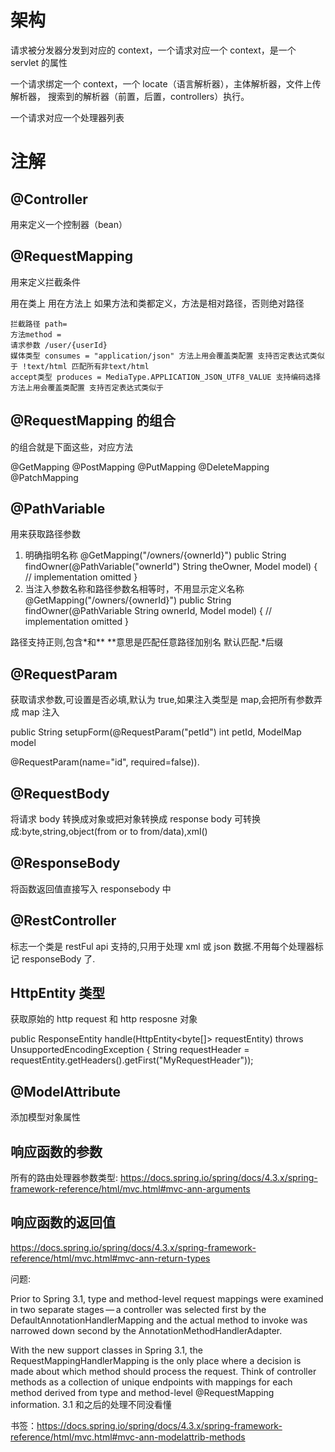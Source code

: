 # 架构

请求被分发器分发到对应的 context，一个请求对应一个 context，是一个 servlet 的属性

一个请求绑定一个 context，一个 locate（语言解析器），主体解析器，文件上传解析器，
搜索到的解析器（前置，后置，controllers）执行。

一个请求对应一个处理器列表

# 注解

## @Controller

用来定义一个控制器（bean）

## @RequestMapping

用来定义拦截条件

用在类上
用在方法上 如果方法和类都定义，方法是相对路径，否则绝对路径

    拦截路径 path=
    方法method =
    请求参数 /user/{userId}
    媒体类型 consumes = "application/json" 方法上用会覆盖类配置 支持否定表达式类似于 !text/html 匹配所有非text/html
    accept类型 produces = MediaType.APPLICATION_JSON_UTF8_VALUE 支持编码选择 方法上用会覆盖类配置 支持否定表达式类似于

## @RequestMapping 的组合

的组合就是下面这些，对应方法

@GetMapping
@PostMapping
@PutMapping
@DeleteMapping
@PatchMapping

## @PathVariable

用来获取路径参数

1. 明确指明名称
   @GetMapping("/owners/{ownerId}")
   public String findOwner(@PathVariable("ownerId") String theOwner, Model model) {
   // implementation omitted
   }
2. 当注入参数名称和路径参数名相等时，不用显示定义名称
   @GetMapping("/owners/{ownerId}")
   public String findOwner(@PathVariable String ownerId, Model model) {
   // implementation omitted
   }

路径支持正则,包含*和\*\* \*\*意思是匹配任意路径加别名
默认匹配.*后缀

## @RequestParam

获取请求参数,可设置是否必填,默认为 true,如果注入类型是 map,会把所有参数弄成 map 注入

public String setupForm(@RequestParam("petId") int petId, ModelMap model

@RequestParam(name="id", required=false)).

## @RequestBody

将请求 body 转换成对象或把对象转换成 response body
可转换成:byte,string,object(from or to from/data),xml()

## @ResponseBody

将函数返回值直接写入 responsebody 中

## @RestController

标志一个类是 restFul api 支持的,只用于处理 xml 或 json 数据.不用每个处理器标记 responseBody 了.

## HttpEntity 类型

获取原始的 http request 和 http resposne 对象

public ResponseEntity<String> handle(HttpEntity<byte[]> requestEntity) throws UnsupportedEncodingException {
String requestHeader = requestEntity.getHeaders().getFirst("MyRequestHeader"));

## @ModelAttribute

添加模型对象属性

## 响应函数的参数

所有的路由处理器参数类型:
https://docs.spring.io/spring/docs/4.3.x/spring-framework-reference/html/mvc.html#mvc-ann-arguments

## 响应函数的返回值

https://docs.spring.io/spring/docs/4.3.x/spring-framework-reference/html/mvc.html#mvc-ann-return-types

问题:

Prior to Spring 3.1, type and method-level request mappings were examined in two separate stages — a controller was selected first by the DefaultAnnotationHandlerMapping and the actual method to invoke was narrowed down second by the AnnotationMethodHandlerAdapter.

With the new support classes in Spring 3.1, the RequestMappingHandlerMapping is the only place where a decision is made about which method should process the request. Think of controller methods as a collection of unique endpoints with mappings for each method derived from type and method-level @RequestMapping information.
3.1 和之后的处理不同没看懂

书签：https://docs.spring.io/spring/docs/4.3.x/spring-framework-reference/html/mvc.html#mvc-ann-modelattrib-methods
